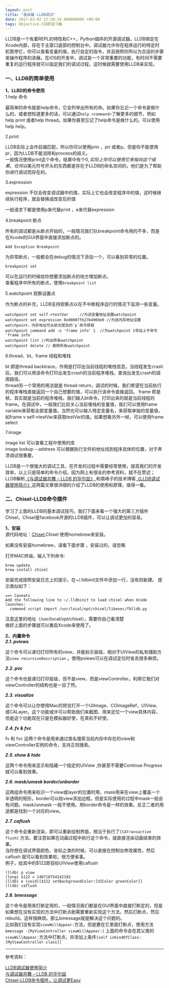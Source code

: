 ```yaml
---
layout: post
title: "基础篇-LLDB调试"
date: 2017-03-02 22:20:24.000000000 +09:00
tags: Objective-C回顾温习集
---
```

>
LLDB是一个有着REPL的特性和C++，Python插件的开源调试器。LLDB绑定在Xcode内部，存在于主窗口底部的控制台中。调试器允许你在程序运行的特定时机暂停它，你可以查看变量的值，执行自定的指令，并且按照你所以为合适的步骤来操作程序的进展。在iOS的开发中，调试是一个非常重要的功能，有时间不需要重复的运行程序就可以指定我们的调试过程，这时候就需要使用LLDB来实现。

### 一、LLDB的简单使用
**1、LLBD的命令使用**<br>
1.help 命令
>
最简单的命令就是help命令，它会列举出所有的命。如果你忘记一个命令是做什么的，或者想知道更多的话，可以通过```help <command>```了解更多的细节，例如help print 或者help thread。如果你甚至忘记了help命令是做什么的。可以使用help help。

2.print
>
LLDB实际上会作前缀匹配，所以你可以使用prin ，pri 或者p。但是你不能使用pr，因为LLDB不能消除和process的歧义。<br>
一般情况使用print这个命令，结果中有个$0 ,实际上你可以使用它来指向这个结果。任何以$美元符号开头的东西都是存在于LLDB的命名空间的，他们是为了帮助你进行调试而存在的。

3.expression
>
expression 不仅会改变调试器中的值，实际上它也会改变程序中的值，这时候继续执行程序，就会替换成改变后的值

一般请求下都是使用p来代替print ，e来代替expression

4.breakpoint 断点
>
所有的调试都是从断点开始的，一般情况我们队breakpoint命令用的不多，而是在Xcode的GUI界面中直接添加断点的。<br>
```
Add Exception Breakpoint
```
为异常断点，一般都会在debug的情况下添加一个，可以看到异常的位置。
```
breakpoint set
```
可以在运行的时候给你想要添加断点的地方增加断点。<br>
 查看程序中所有的断点，使用```breakpoint list```


5.watchpoint 观察设置点
>
作为断点的补充，LLDB支持观察点以在不中断程序运行的情况下监测一些变量。
```
watchpoint set self->testVar     //为该变量地址设置watchpoint
watchpoint set expression 0x00007fb27b4969e0 //为该内存地址设置watchpoint，内存地址可从前文提及的`p`命令获取
watchpoint command add -o 'frame info' 1  //为watchpoint 1号加上子命令 `frame info`
watchpoint list //列出所有watchpoint
watchpoint delete // 删除所有watchpoint
```

6.thread、bt、frame   线程和堆栈
>
bt 即是thread backtrace，作用是打印出当前线程的堆栈信息。当线程发生crash后，我们可以用该命令打印出发生crash的当前程序堆栈，查询出发生crash的调用路径。<br>
thread另一个常用的用法就是 thread return，调试的时候，我们希望在当前执行的程序堆栈直接返回一个自己想要的值，可以执行该命令直接返回。
frame 即是帧，其实就是当前的程序堆栈，我们输入bt命令，打印出来的就是当前线程的frame。在调试中，一般我们比较关心当前堆栈的变量值，我们可以使用frame variable来获取全部变量值。当然也可以输入特定变量名，来获取单独的变量值，如frame v self->testVar来获取testVar的值。如果想看另外一帧，可以使用frame select

7.image
>
image list 可以查看工程中使用的库<br>
image lookup --address 可以根据执行文件的地址找到程序具体的位置，对于奔溃调试很重要。<br>


LLDB是一个很强大的调试工具，在开发的过程中需要经常使用，提高我们的开发效率，以上只是简单的命令介绍，因为网上有很全的参考资料，就不在赘述；LLDB解析[《与调试器共舞 – LLDB 的华尔兹》](https://objccn.io/issue-19-2/),和南峰子的技术博客[《LLDB调试器使用简介》](http://southpeak.github.io/2015/01/25/tool-lldb/)这两篇文章很详细的介绍了LLDB的使用和原理，值得一看。


### 二、Chisel-LLDB命令插件
学习了上面的LLDB的基本调试技巧，我们下面来看一个强大的第三方插件Chisel，Chisel是facebook开源的LLDB插件，可以让调试更加的容易。

**1、安装** <br>
源代码地址：[Chisel](https://github.com/facebook/chisel),Chisel 使用homebrew来安装。<br>

如果没有安装homebrew，请看下面步骤 ，安装过的，请忽略
>
打开MAC终端，输入下列命令:
```
brew update
brew install chisel
```
安装完成按照安装日志上的提示，在~/.lldbinit文件中添加一行，没有则新建。 提示类似如下：
```
==> Caveats
Add the following line to ~/.lldbinit to load chisel when Xcode launches:
  command script import /usr/local/opt/chisel/libexec/fblldb.py
```
注意这里的地址（/usr/local/opt/chisel），需要你自己看清楚<br>
做好上面的步骤就可以重启Xcode来使用了。


**2、内置命令** <br>
***2.1. pviews***
>
这个命令可以递归打印所有的view，并能标示层级，相对于UIView的私有辅助方法```view recursiveDescription```  。使用pviews可以在调试定位时省去很多麻烦。

***2.2. pvc***
>
这个命令也是递归打印层级，但不是view，而是viewController。利用它我们对viewController的结构也是一目了然。

***2.3. visualize***
>
这个命令可以让你使用Mac的预览打开一个UIImage、CGImageRef，UIView、或CALayer。这个功能或许可以帮助我们来截图、用来定位一个view具体内容，但是这个功能现在只是在模拟器好使，在真机不好使。

***2.4. fv & fvc***
>
fv 和 fvc 这两个命令是用来通过类名搜索当前内存中存在的view和viewController实例的命令，支持正则搜索。

***2.5. show & hide***
>
这两个命令用来显示和隐藏一个指定的UIView ,你甚至不需要Continue Progress就可以看到效果。

***2.6. mask/umask  border/unborder***
>
这两组命令用来标识一个view或layer的位置时用，mask用来在view上覆盖一个半透明的矩形，border可以给view添加边框。但是实际使用的过程中mask一般会有问题。mask/unmask 一般不使用。用border命令是一样的效果。反正二者的用途都是找到一个对应的view。

***2.7. caflush***
>
这个命令会重新渲染，即可以重新绘制界面，相当于执行了```[CATransaction flush]``` 方法，要注意如果在动画过程中执行这个命令，就直接渲染动画结束的效果。<br>
当你想在调试界面颜色、坐标之类的时候，可以直接在控制台修改属性，然后caflush 就可以看到效果啦，很方便省事。<br>
例子，给其中的$122即目标UIView使用caflush
```
(lldb) p view
(long) $122 = 140718754142192
(lldb) e (void)[$122 setBackgroundColor:[UIColor greenColor]]
(lldb) caflush
```

***2.8. bmessage***
>
这个命令是用来打断定用的，一般情况我们都是在GUI界面中直接打断定的，但是如果想在没有实现的方法中打断点剧需要重新实现这个方法，然后打断点，然后rebuild。这样很麻烦。那么bmessage就是解决这个问题的。<br>
比如我们没有实现```viewWillAppear:```方法，但是要在它里面打断点，使用方法 ```bmessage -[MyViewController viewWillAppear:]``` 上面的命令会在其父类的```viewWillAppear:```方法中打断点，并添加上条件```[self isKindOfClass:[MyViewController class]]```





---
参考资料：<br>

[LLDB调试器使用简介](http://southpeak.github.io/2015/01/25/tool-lldb/)<br>
[与调试器共舞 – LLDB 的华尔兹](https://objccn.io/issue-19-2/)<br>
[Chisel-LLDB命令插件，让调试更Easy](https://blog.cnbluebox.com/blog/2015/03/05/chisel/)
